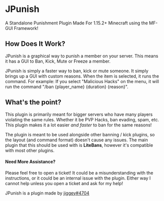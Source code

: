 # JPunish
A Standalone Punishment Plugin Made For 1.15.2+ Minecraft using the MF-GUI Framework!

## How Does It Work?
JPunish is a graphical way to punish a member on your server. This means it has a GUI to Ban, Kick, Mute or Freeze a member.

JPunish is simply a faster way to ban, kick or mute someone. It simply brings up a GUI with custom reasons. When the item is selected,
it runs the command. For example: If you select "Malicious Hacks" on the menu, it will run the command "/ban {player_name} {duration} {reason}".

## What's the point?
This plugin is primarily meant for bigger servers who have many players violating the same rules. Whether it be PVP Hacks, ban evading, spam, etc. This plugin
makes it a lot easier *and faster* to ban for the same reasons!

The plugin is meant to be used alongside other banning / kick plugins, so the layout (and command format) doesn't cause any issues. The main plugin that this should
be used with is **LiteBans**, however it's compatible with most other plugins.

#### Need More Assistance?
Please feel free to open a ticket! It could be a misunderstanding with the instructions, or it could be an internal issue with the plugin.
Either way I cannot help unless you open a ticket and ask for my help!



JPunish is a plugin made by [jiggey#4704](https://crackingcord.xyz)
